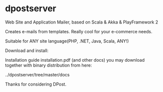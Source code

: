 dpostserver
===========

Web Site and Application Mailer, based on Scala & Akka & PlayFramework 2

Creates e-mails from templates. Really cool for your e-commerce needs.

Suitable for ANY site language(PHP, .NET, Java, Scala, ANY!)



Download and install:

Installation guide installation.pdf (and other docs) you may download together with binary distribution from here:

../dpostserver/tree/master/docs



Thanks for considering DPost.


